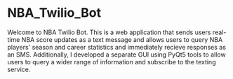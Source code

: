 # NBA_Twilio_Bot

Welcome to NBA Twilio Bot. This is a web application that sends users real-time NBA score updates as a text message and allows users to query NBA players' season and career statistics and immediately recieve responses as an SMS. Additionally, I developed a separate GUI using PyQt5 tools to allow users to query a wider range of information and subscribe to the texting service.